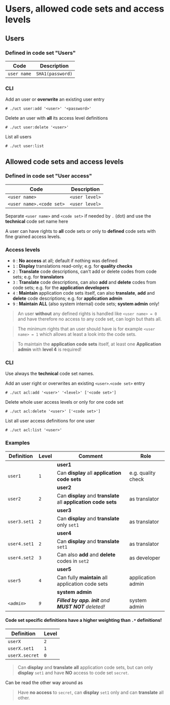 # Users, allowed code sets and access levels

## Users

### Defined in code set "Users"

| Code        | Description      |
| ----------- | ---------------- |
| `user name` | `SHA1(password)` |

### CLI

Add an user or **overwrite** an existing user entry

    # ./uct user:add '<user>' '<password>'

Delete an user with **all** its access level definitions

    # ./uct user:delete '<user>'

List all users

    # ./uct user:list

## Allowed code sets and access levels

### Defined in code set "User access"

| Code                     | Description    |
| ------------------------ | -------------- |
| `<user name>`            | `<user level>` |
| `<user name>.<code set>` | `<user level>` |

Separate `<user name>` and `<code set>` if needed by `.` (dot) and
use the **technical** code set name here

A user can have rights to **all** code sets or only to **defined** code sets
with fine grained access levels.

### Access levels

-   `0` : **No access** at all; default if nothing was defined
-   `1` : **Display** translations read-only; e.g. for **quality checks**
-   `2` : **Translate** code descriptions, can't add or delete codes from code sets;
    e.g. for **translators**
-   `3` : **Translate** code descriptions, can also **add** and **delete** codes from code sets;
    e.g. for the **application developers**
-   `4` : **Maintain** application code sets itself, can also **translate**, **add** and
    **delete** code descriptions; e.g. for **application admin**
-   `9` : **Maintain** **ALL** (also system internal) code sets; **system admin** only!

> An user **without** any defined rights is handled like `<user name> = 0` and
> have therefore no access to any code set, can login but thats all.

> The minimum rights that an user should have is for example `<user name> = 1`
> which allows at least a look into the code sets.

> To maintain the **application code sets** itself, at least one **Application admin**
> with **level 4** is required!

### CLI

Use always the **technical** code set names.

Add an user right or overwrites an existing `<user>`.`<code set>` entry

    # ./uct acl:add '<user>' '<level>' ['<code set>']

Delete whole user access levels or only for one code set

    # ./uct acl:delete '<user>' ['<code set>']

List all user access definitions for one user

    # ./uct acl:list '<user>'

### Examples

| Definition   | Level | Comment                                                         | Role               |
| ------------ | ----- | --------------------------------------------------------------- | ------------------ |
|              |       | **user1**                                                       |                    |
| `user1`      | `1`   | Can **display** all **application code sets**                   | e.g. quality check |
|              |       | **user2**                                                       |                    |
| `user2`      | `2`   | Can **display** and **translate** all **application code sets** | as translator      |
|              |       | **user3**                                                       |                    |
| `user3.set1` | `2`   | Can **display** and **translate** only `set1`                   | as translator      |
|              |       | **user4**                                                       |                    |
| `user4.set1` | `2`   | Can **display** and **translate** `set1`                        | as translator      |
| `user4.set2` | `3`   | Can also **add** and **delete** codes in `set2`                 | as developer       |
|              |       | **user5**                                                       |                    |
| `user5`      | `4`   | Can fully **maintain** all application code sets                | application admin  |
|              |       | **system admin**                                                |                    |
| _`<admin>`_  | _`9`_ | _**Filled by app. init** and **MUST NOT** deleted!_             | system admin       |

#### **Code set specific** definitions have a **higher weighting** than `.*` definitions!

| Definition     | Level |
| -------------- | ----- |
| `userX`        | `2`   |
| `userX.set1`   | `1`   |
| `userX.secret` | `0`   |

> Can **display** and **translate** **all** application code sets,
> but can only **display** `set1` and have **NO** access to code set `secret`.

Can be read the other way around as

> Have **no access** to `secret`, can **display** `set1` only and can **translate** all other.
